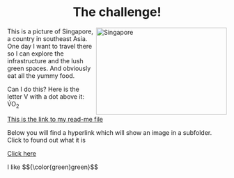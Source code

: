 <!DOCTYPE html>
<html>
<body>

<h1 align="center">The challenge!</h1>

<img align="right" src="https://a.travel-assets.com/findyours-php/viewfinder/images/res70/542000/542607-singapore.jpg" alt="Singapore" width="300" height="200">

<p> This is a picture of Singapore, a country in southeast Asia. One day I want to travel there so I can explore the infrastructure and the lush green spaces. And obviously eat all the yummy food.</p> 

<p>Can I do this? Here is the letter V with a dot above it: V&#775O<sub>2</sub></p>

[This is the link to my read-me file](https://github.com/khadija-224/KNES381/blob/main/readme1.md)

<p>Below you will find a hyperlink which will show an image in a subfolder. Click to found out what it is</p>   

[Click here](https://github.com/khadija-224/KNES381/blob/main/Main%20Folder/Subfolder/image.md)

<p>I like $${\color{green}green}$$</p>

</body>
</html>

